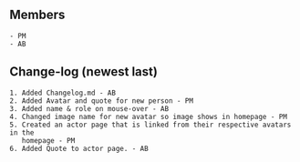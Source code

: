 ## Members
    - PM
    - AB

## Change-log (newest last)
    1. Added Changelog.md - AB
    2. Added Avatar and quote for new person - PM 
    3. Added name & role on mouse-over - AB 
    4. Changed image name for new avatar so image shows in homepage - PM
    5. Created an actor page that is linked from their respective avatars in the
       homepage - PM
    6. Added Quote to actor page. - AB